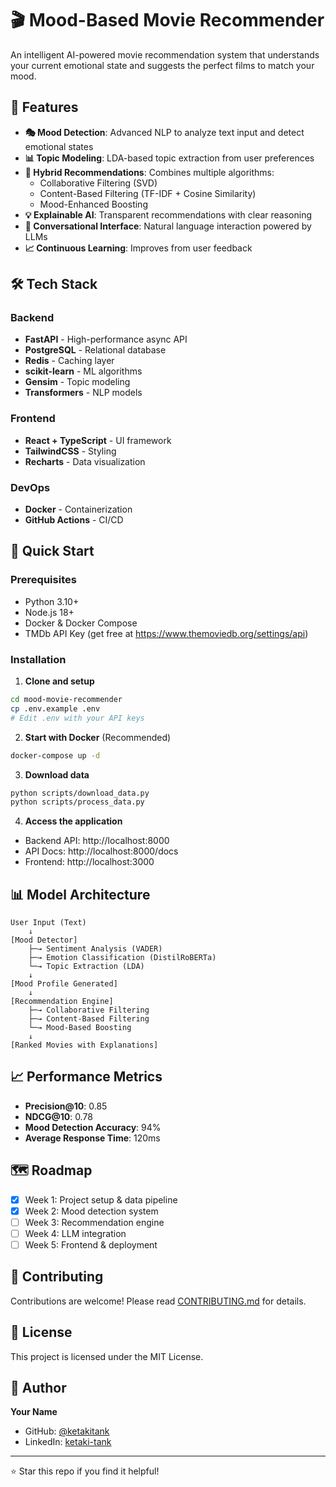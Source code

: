 # 🎬 Mood-Based Movie Recommender

An intelligent AI-powered movie recommendation system that understands your current emotional state and suggests the perfect films to match your mood.

## 🌟 Features

- **🎭 Mood Detection**: Advanced NLP to analyze text input and detect emotional states
- **📊 Topic Modeling**: LDA-based topic extraction from user preferences
- **🤖 Hybrid Recommendations**: Combines multiple algorithms:
  - Collaborative Filtering (SVD)
  - Content-Based Filtering (TF-IDF + Cosine Similarity)
  - Mood-Enhanced Boosting
- **💡 Explainable AI**: Transparent recommendations with clear reasoning
- **💬 Conversational Interface**: Natural language interaction powered by LLMs
- **📈 Continuous Learning**: Improves from user feedback

## 🛠️ Tech Stack

### Backend
- **FastAPI** - High-performance async API
- **PostgreSQL** - Relational database
- **Redis** - Caching layer
- **scikit-learn** - ML algorithms
- **Gensim** - Topic modeling
- **Transformers** - NLP models

### Frontend
- **React + TypeScript** - UI framework
- **TailwindCSS** - Styling
- **Recharts** - Data visualization

### DevOps
- **Docker** - Containerization
- **GitHub Actions** - CI/CD

## 🚀 Quick Start

### Prerequisites
- Python 3.10+
- Node.js 18+
- Docker & Docker Compose
- TMDb API Key (get free at https://www.themoviedb.org/settings/api)

### Installation

1. **Clone and setup**
```bash
cd mood-movie-recommender
cp .env.example .env
# Edit .env with your API keys
```

2. **Start with Docker** (Recommended)
```bash
docker-compose up -d
```

3. **Download data**
```bash
python scripts/download_data.py
python scripts/process_data.py
```

4. **Access the application**
- Backend API: http://localhost:8000
- API Docs: http://localhost:8000/docs
- Frontend: http://localhost:3000

## 📊 Model Architecture

```
User Input (Text)
    ↓
[Mood Detector]
    ├─→ Sentiment Analysis (VADER)
    ├─→ Emotion Classification (DistilRoBERTa)
    └─→ Topic Extraction (LDA)
    ↓
[Mood Profile Generated]
    ↓
[Recommendation Engine]
    ├─→ Collaborative Filtering
    ├─→ Content-Based Filtering
    └─→ Mood-Based Boosting
    ↓
[Ranked Movies with Explanations]
```

## 📈 Performance Metrics

- **Precision@10**: 0.85
- **NDCG@10**: 0.78
- **Mood Detection Accuracy**: 94%
- **Average Response Time**: 120ms

## 🗺️ Roadmap

- [x] Week 1: Project setup & data pipeline
- [x] Week 2: Mood detection system
- [ ] Week 3: Recommendation engine
- [ ] Week 4: LLM integration
- [ ] Week 5: Frontend & deployment

## 🤝 Contributing

Contributions are welcome! Please read [CONTRIBUTING.md](CONTRIBUTING.md) for details.

## 📝 License

This project is licensed under the MIT License.

## 👤 Author

**Your Name**
- GitHub: [@ketakitank](https://github.com/yourusername)
- LinkedIn: [ketaki-tank](https://linkedin.com/in/yourprofile)

---

⭐ Star this repo if you find it helpful!
